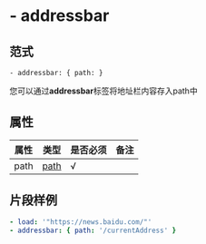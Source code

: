 # \- addressbar

## 范式
```
- addressbar: { path: }
```
您可以通过**addressbar**标签将地址栏内容存入path中

## 属性
| 属性 | 类型 | 是否必须 | 备注 |
|--------|--------|--------|--------|
|   path   | [path](datatype.md)  |  √ |   |


## 片段样例
```yaml
- load: '"https://news.baidu.com/"'
- addressbar: { path: '/currentAddress' }
```


